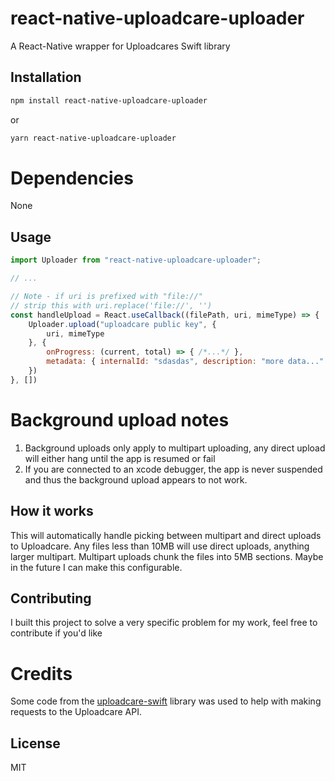# react-native-uploadcare-uploader

A React-Native wrapper for Uploadcares Swift library

## Installation

```sh
npm install react-native-uploadcare-uploader
```
or
```sh
yarn react-native-uploadcare-uploader
```

# Dependencies

None

## Usage

```js
import Uploader from "react-native-uploadcare-uploader";

// ...

// Note - if uri is prefixed with "file://"
// strip this with uri.replace('file://', '')
const handleUpload = React.useCallback((filePath, uri, mimeType) => {
    Uploader.upload("uploadcare public key", {
        uri, mimeType
    }, {
        onProgress: (current, total) => { /*...*/ },
        metadata: { internalId: "sdasdas", description: "more data..." },
    })
}, [])
```

# Background upload notes

1. Background uploads only apply to multipart uploading, any direct upload will either hang until the app is resumed or fail
2. If you are connected to an xcode debugger, the app is never suspended and thus the background upload appears to not work.

## How it works

This will automatically handle picking between multipart and direct uploads to Uploadcare. Any files less than 10MB will use direct uploads, anything larger multipart. Multipart uploads chunk the files into 5MB sections. Maybe in the future I can make this configurable.

## Contributing

I built this project to solve a very specific problem for my work, feel free to contribute if you'd like

# Credits
Some code from the [uploadcare-swift](https://github.com/uploadcare/uploadcare-swift) library was used to help with making requests to the Uploadcare API.

## License

MIT
